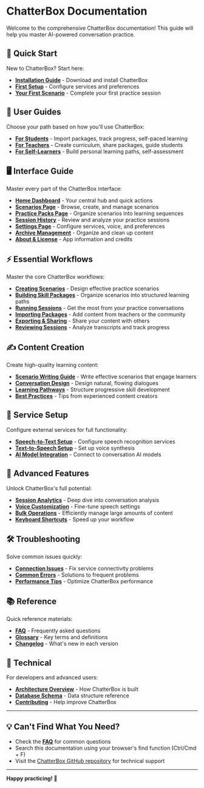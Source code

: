 # ChatterBox Documentation

Welcome to the comprehensive ChatterBox documentation! This guide will help you master AI-powered conversation practice.

## 🚀 Quick Start

New to ChatterBox? Start here:

- **[Installation Guide](getting-started/installation.md)** - Download and install ChatterBox
- **[First Setup](getting-started/first-setup.md)** - Configure services and preferences  
- **[Your First Scenario](workflows/your-first-scenario.md)** - Complete your first practice session

## 👥 User Guides

Choose your path based on how you'll use ChatterBox:

- **[For Students](user-guides/for-students.md)** - Import packages, track progress, self-paced learning
- **[For Teachers](user-guides/for-teachers.md)** - Create curriculum, share packages, guide students
- **[For Self-Learners](user-guides/for-self-learners.md)** - Build personal learning paths, self-assessment

## 🖥️ Interface Guide

Master every part of the ChatterBox interface:

- **[Home Dashboard](interface-guide/home-dashboard.md)** - Your central hub and quick actions
- **[Scenarios Page](interface-guide/scenarios-page.md)** - Browse, create, and manage scenarios
- **[Practice Packs Page](interface-guide/practice-packs-page.md)** - Organize scenarios into learning sequences
- **[Session History](interface-guide/session-history.md)** - Review and analyze your practice sessions
- **[Settings Page](interface-guide/settings-page.md)** - Configure services, voice, and preferences
- **[Archive Management](interface-guide/archive-management.md)** - Organize and clean up content
- **[About & License](interface-guide/about-license.md)** - App information and credits

## ⚡ Essential Workflows

Master the core ChatterBox workflows:

- **[Creating Scenarios](workflows/creating-scenarios.md)** - Design effective practice scenarios
- **[Building Skill Packages](workflows/building-skill-packages.md)** - Organize scenarios into structured learning paths
- **[Running Sessions](workflows/running-sessions.md)** - Get the most from your practice conversations
- **[Importing Packages](workflows/importing-packages.md)** - Add content from teachers or the community
- **[Exporting & Sharing](workflows/exporting-sharing.md)** - Share your content with others
- **[Reviewing Sessions](workflows/reviewing-sessions.md)** - Analyze transcripts and track progress

## ✍️ Content Creation

Create high-quality learning content:

- **[Scenario Writing Guide](content-creation/scenario-writing-guide.md)** - Write effective scenarios that engage learners
- **[Conversation Design](content-creation/conversation-design.md)** - Design natural, flowing dialogues
- **[Learning Pathways](content-creation/learning-pathways.md)** - Structure progressive skill development
- **[Best Practices](content-creation/best-practices.md)** - Tips from experienced content creators

## 🔧 Service Setup

Configure external services for full functionality:

- **[Speech-to-Text Setup](services/stt-setup.md)** - Configure speech recognition services
- **[Text-to-Speech Setup](services/tts-setup.md)** - Set up voice synthesis
- **[AI Model Integration](services/ai-model-integration.md)** - Connect to conversation AI models

## 🎯 Advanced Features

Unlock ChatterBox's full potential:

- **[Session Analytics](advanced/session-analytics.md)** - Deep dive into conversation analysis
- **[Voice Customization](advanced/voice-customization.md)** - Fine-tune speech settings
- **[Bulk Operations](advanced/bulk-operations.md)** - Efficiently manage large amounts of content
- **[Keyboard Shortcuts](advanced/keyboard-shortcuts.md)** - Speed up your workflow

## 🛠️ Troubleshooting

Solve common issues quickly:

- **[Connection Issues](troubleshooting/connection-issues.md)** - Fix service connectivity problems
- **[Common Errors](troubleshooting/common-errors.md)** - Solutions to frequent problems
- **[Performance Tips](troubleshooting/performance-tips.md)** - Optimize ChatterBox performance

## 📚 Reference

Quick reference materials:

- **[FAQ](reference/faq.md)** - Frequently asked questions
- **[Glossary](reference/glossary.md)** - Key terms and definitions
- **[Changelog](reference/changelog.md)** - What's new in each version

## 🔧 Technical

For developers and advanced users:

- **[Architecture Overview](technical/architecture.md)** - How ChatterBox is built
- **[Database Schema](technical/database-schema.md)** - Data structure reference
- **[Contributing](technical/contributing.md)** - Help improve ChatterBox

---

## 💡 Can't Find What You Need?

- Check the **[FAQ](reference/faq.md)** for common questions
- Search this documentation using your browser's find function (Ctrl/Cmd + F)
- Visit the [ChatterBox GitHub repository](https://github.com/michael-borck/chatter-box) for technical support

---

**Happy practicing! 🎯**